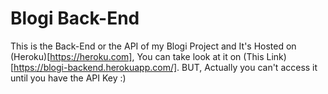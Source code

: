 # Blogi Back-End

This is the Back-End or the API of my Blogi Project and It's Hosted on (Heroku)[https://heroku.com],
You can take look at it on (This Link)[https://blogi-backend.herokuapp.com/].
BUT, Actually you can't access it until you have the API Key :)
